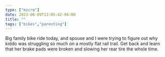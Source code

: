 ```yaml
---
type: ["micro"]
date: 2023-06-09T13:05:42-04:00
title: ""
tags: ["bikes","parenting"]
---
```

Big family bike ride today, and spouse and I were trying to figure out why kiddo was struggling so much on a mostly flat rail trail. Get back and learn that her brake pads were broken and slowing her rear tire the whole time.
